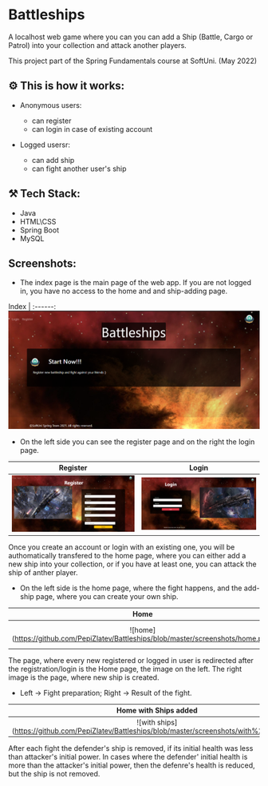 # Battleships

A localhost web game where you can you can add a Ship (Battle, Cargo or Patrol) into your collection and attack another players.

This project part of the Spring Fundamentals course at SoftUni. (May 2022)

## :gear: This is how it works:
- Anonymous users:
  * can register
  * can login in case of existing account

- Logged usersr:
  * can add ship
  * can fight another user's ship

## :hammer_and_pick: Tech Stack:
- Java
- HTML\CSS
- Spring Boot
- MySQL

## Screenshots:

- The index page is the main page of the web app. If you are not logged in, you have no access to the home and and ship-adding page.

Index |
:------:
![index](https://github.com/PepiZlatev/Battleships/blob/master/screenshots/index-page.png)

- On the left side you can see the register page and on the right the login page.

Register | Login
:--------------:| :--------------:
![register](https://github.com/PepiZlatev/Battleships/blob/master/screenshots/register.png) | ![login](https://github.com/PepiZlatev/Battleships/blob/master/screenshots/login.png)

Once you create an account or login with an existing one, you will be authomatically transfered to the home page, where you can either add a new ship into your collection, or if you have at least one, you can attack the ship of anther player.

- On the left side is the home page, where the fight happens, and the add-ship page, where you can create your own ship.

Home | Add Ship
:--------------:| :--------------:
![home] (https://github.com/PepiZlatev/Battleships/blob/master/screenshots/home.png) | ![add ship] (https://github.com/PepiZlatev/Battleships/blob/master/screenshots/add-ship.png)

The page, where every new registered or logged in user is redirected after the registration/login is the Home page, the image on the left. The right image is the page, where new ship is created.

- Left -> Fight preparation; Right -> Result of the fight.

Home with Ships added | After the fight happened
:--------------:| :--------------:
![with ships] (https://github.com/PepiZlatev/Battleships/blob/master/screenshots/with%20ships.png) | ![result] (https://github.com/PepiZlatev/Battleships/blob/master/screenshots/after%20fight.png)

After each fight the defender's ship is removed, if its initial health was less than attacker's initial power. In cases where the defender' initial health is more than the attacker's initial power, then the defenre's health is reduced, but the ship is not removed.
